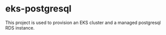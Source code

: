 # eks-postgresql

This project is used to provision an EKS cluster and a managed postgresql RDS instance.